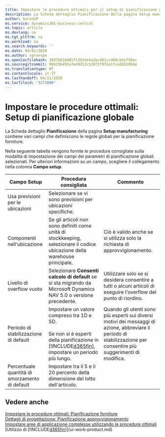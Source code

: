 ```yaml
---
title: Impostare le procedure ottimali per il setup di pianificazione globale | Microsoft Docs
description: La Scheda dettaglio Pianificazione della pagina Setup manufacturing contiene vari campi che definiscono le regole globali per la pianificazione forniture.
author: SorenGP
ms.service: dynamics365-business-central
ms.topic: article
ms.devlang: na
ms.tgt_pltfrm: na
ms.workload: na
ms.search.keywords: ''
ms.date: 04/01/2020
ms.author: sgroespe
ms.openlocfilehash: 3897602d405f13b5de4a1bc401cc409cb5ef58ec
ms.sourcegitcommit: 99915b493a7e49d12c530f2f9fda1fcedb518b6e
ms.translationtype: HT
ms.contentlocale: it-IT
ms.lasthandoff: 04/21/2020
ms.locfileid: "3271896"
---
```

# <a name="setup-best-practices-global-planning-setup"></a>Impostare le procedure ottimali: Setup di pianificazione globale
La Scheda dettaglio **Pianificazione** della pagina **Setup manufacturing** contiene vari campi che definiscono le regole globali per la pianificazione forniture.  

 Nella seguente tabella vengono fornite le procedure consigliate sulla modalità di impostazione dei campi dei parametri di pianificazione globali selezionati. Per ulteriori informazioni su un campo, scegliere il collegamento nella colonna **Campo setup**.  

|Campo Setup|Procedura consigliata|Commento|  
|-----------------|-------------------|-------------|  
|Usa previsioni per le ubicazioni|Selezionare se vi sono previsioni per ubicazioni specifiche.||  
|Componenti nell'ubicazione|Se gli articoli non sono definiti come unità di stockkeeping, selezionare il codice ubicazione della warehouse principale.|Ciò è valido anche se si utilizza solo la richiesta di approvvigionamento.|  
|Livello di overflow vuoto|Selezionare **Consenti calcolo di default** se si sta migrando da Microsoft Dynamics NAV 5.0 o versione precedente.|Utilizzare solo se si desidera consentire a tutti o alcuni articoli di eseguire l'overflow del punto di riordino.|  
|Periodo di stabilizzazione di default|Impostare un valore compreso tra 1D e 5D.<br /><br /> Se non si è esperti della pianificazione in [!INCLUDE[d365fin](includes/d365fin_md.md)], impostare un periodo più lungo.|Quando gli utenti sono più esperti sui diversi motivi dei messaggi di azione, abbreviare il periodo di stabilizzazione per consentire più suggerimenti di modifica.|  
|Percentuale quantità di smorzamento di default|Impostare tra il 5 e il 20 percento della dimensione del lotto dell'articolo.||  

## <a name="see-also"></a>Vedere anche  
 [Impostare le procedure ottimali: Pianificazione forniture](setup-best-practices-supply-planning.md)   
 [Dettagli di progettazione: Pianificazione approvvigionamento](design-details-supply-planning.md)   
 [Impostare aree di applicazione complesse utilizzando le procedure ottimali](set-up-complex-application-areas-using-best-practices.md)  
 [Utilizzo di [!INCLUDE[d365fin](includes/d365fin_md.md)]](ui-work-product.md)
